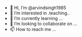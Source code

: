 - 👋 Hi, I’m @arvindsingh1985
- 👀 I’m interested in .teaching..
- 🌱 I’m currently learning ...
- 💞️ I’m looking to collaborate on ...
- 📫 How to reach me ...

<!---
arvindsingh1985/arvindsingh1985 is a ✨ special ✨ repository because its `README.md` (this file) appears on your GitHub profile.
You can click the Preview link to take a look at your changes.
--->
